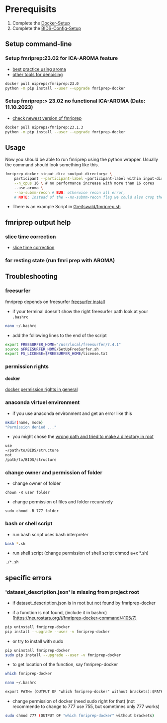 # Prerequisits

1. Complete the [Docker-Setup](./docker.md)
2. Complete the [BIDS-Config-Setup](./bids_config.md)

## Setup command-line

### Setup fmriprep:23.02 for ICA-AROMA feature

- [best practice using aroma](https://neurostars.org/t/best-practices-for-aroma-and-fmriprep/1619)
- [other tools for denoising](https://github.com/arielletambini/denoiser)

```bash
docker pull nipreps/fmriprep:23.0
python -m pip install --user --upgrade fmriprep-docker
```

### Setup fmriprep:> 23.02 no functional ICA-AROMA (Date: 11.10.2023)

- [check newest version of fmriprep](https://fmriprep.org/en/23.1.3/changes.html)
  
```bash
docker pull nipreps/fmriprep:23.1.3
python -m pip install --user --upgrade fmriprep-docker
```

## Usage

Now you should be able to run fmriprep using the python wrapper. Usually the command should look something like this.

```bash
fmriprep-docker <input-dir> <output-directory> \
    participant --participant-label <participant-label within input-dir> \
    --n_cpus 16 \ # no performance increase with more than 16 cores
    --use-aroma \
    --no-submm-recon # BUG: otherwise recon all error, 
    # NOTE: Instead of the --no-submm-recon flag we could also crop the FOV
```

- There is an example Script in [Greifswald/fmriprep.sh](../Greifswald/fmriprep.sh)

## fmriprep output help

### slice time correction

- [slice time correction](https://reproducibility.stanford.edu/slice-timing-correction-in-fmriprep-and-linear-modeling/)

### for resting state (run fmri prep with AROMA)

## Troubleshooting

### freesurfer

fmriprep depends on freesurfer [freesurfer install](https://surfer.nmr.mgh.harvard.edu/fswiki/DownloadAndInstall)

- if your terminal doesn't show the right freesurfer path look at your `.bashrc`

```bash
nano ~/.bashrc
```

- add the following lines to the end of the script
  
```bash
export FREESURFER_HOME="/usr/local/freesurfer/7.4.1"
source $FREESURFER_HOME/SetUpFreeSurfer.sh
export FS_LICENSE=$FREESURFER_HOME/license.txt
```

### permission rights

#### docker

[docker permission rights in general](https://phoenixnap.com/kb/docker-permission-denied)

### anaconda virtuel environment

- if you use anaconda environment and get an error like this

```bash
mkdir(name, mode)
"Permission denied ..."
```

- you might chose the [wrong path and tried to make a directory in root](https://stackoverflow.com/questions/70468784/how-to-change-write-permissions-os-makedirs-for-conda)

```txt
use 
~/path/to/BIDS/structure
not
/path/to/BIDS/structure
```

### change owner and permission of folder

- change owner of folder

```{bash}
chown -R user folder
```

- change permission of files and folder recursively

```{bash}
sudo chmod -R 777 folder
```

### bash or shell script

- run bash script uses bash interpreter

```bash
bash *.sh
```

- run shell script (change permission of shell script chmod a+x *.sh)

```bash
./*.sh 
```

## specific errors

### 'dataset_description.json' is missing from project root

- if dataset_description.json is in root but not found by fmriprep-docker

- if a function is not found, (include it in bashrc)[https://neurostars.org/t/fmriprep-docker-command/4105/7]

```bash
pip uninstall fmriprep-docker
pip install --upgrade --user -v fmriprep-docker
```

- or try to install with sudo

```bash
pip uninstall fmriprep-docker
sudo pip install --upgrade --user -v fmriprep-docker
```

- to get location of the function, say fmriprep-docker

```bash
which fmriprep-docker
```

```bash
nano ~/.bashrc
```

```txt
export PATH= (OUTPUT OF "which fmriprep-docker" without brackets):$PATH"
```

- change permission of docker (need sudo right for that) (not recommende to change to 777 use 755, but sometimes only 777 works)

```bash
sudo chmod 777 (OUTPUT OF "which fmriprep-docker" without brackets)
```
